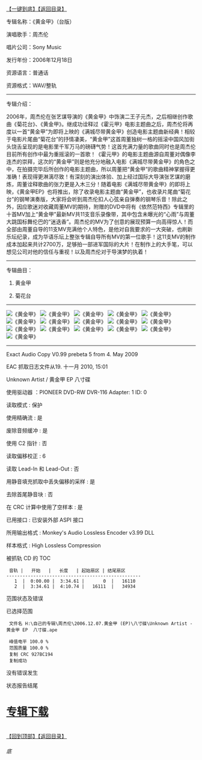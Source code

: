 [【一键到底】](#底)[【返回目录】](/README.md)

专辑名称：《黄金甲》（台版）

演唱歌手：周杰伦

唱片公司：Sony Music

发行年份：2006年12月18日

资源语言：普通话

资源格式：WAV/整轨

------------
专辑介绍：

2006年，周杰伦在张艺谋导演的《黄金甲》中饰演二王子元杰，之后相继创作歌曲《菊花台》、《黄金甲》。继成功诠释过《霍元甲》电影主题曲之后，周杰伦将再度以一首“黄金甲”为即将上映的《满城尽带黄金甲》创造电影主题曲新经典！相较于电影片尾曲“菊花台”的抒情凄美，“黄金甲”这首周董独树一格的摇滚中国风加街头饶舌呈现的是电影里千军万马的磅礴气势！这首充满力量的歌曲同时也是周杰伦目前所有创作中最为重摇滚的一首歌！《霍元甲》的电影主题曲源自周董对偶像李连杰的崇拜，这次的“黄金甲”则是他充分地融入电影《满城尽带黄金甲》的角色之中，在拍摄完毕后所创作的电影主题曲，所以周董把“黄金甲”的歌曲精神掌握得更准确！表现得更淋漓尽致！有深刻的演出体验、加上经过国际大导演张艺谋的磨炼，周董诠释歌曲的张力更是入木三分！随着电影《满城尽带黄金甲》的即将上映，《黄金甲EP》也将推出，除了收录电影主题曲“黄金甲”，也收录片尾曲“菊花台”的钢琴演奏版，大家将会听到周杰伦扣人心弦亲自弹奏的钢琴乐音！除此之外，因应歌迷对收藏周董MV的期待，附赠的DVD中将有《依然范特西》专辑里的十首MV加上“黄金甲”最新MV共11支音乐录像带，其中包含未曝光的“心雨”与周董大跳国标舞伦巴的“迷迭香”。周杰伦的MV为了创意的展现预算一向高得惊人！而全部由周董自导的11支MV充满他个人特色，是他对自我要求的一大突破，也刷新乐坛纪录，成为华语乐坛上整张专辑自导所有MV的第一位歌手！这11支MV的制作成本加起来共计2700万，足够拍一部进军国际的大片！在制作上的大手笔，可以想见公司对他的信任与重视！以及周杰伦对于导演梦的执着！

------------
专辑曲目：

1. 黄金甲

2. 菊花台 

------------
![《黄金甲》]( https://www.nsaimg.com/2020/04/18/d9163943008d5.jpg  "《黄金甲》的介绍")
![《黄金甲》]( https://www.nsaimg.com/2020/04/18/82b34d8e35fd0.jpg  "《黄金甲》的介绍")
![《黄金甲》]( https://www.nsaimg.com/2020/04/18/f97c8ea1da25f.jpg  "《黄金甲》的介绍")
![《黄金甲》]( https://www.nsaimg.com/2020/04/18/f660927fa540c.jpg  "《黄金甲》的介绍")
![《黄金甲》]( https://www.nsaimg.com/2020/04/18/a73b8761e8118.jpg  "《黄金甲》的介绍")
![《黄金甲》]( https://www.nsaimg.com/2020/04/18/d04ba9f179b92.jpg  "《黄金甲》的介绍")
![《黄金甲》]( https://www.nsaimg.com/2020/04/18/68e90b153aae1.jpg  "《黄金甲》的介绍")
![《黄金甲》]( https://www.nsaimg.com/2020/04/18/c17d7e7ceadf5.jpg  "《黄金甲》的介绍")
![《黄金甲》]( https://www.nsaimg.com/2020/04/18/f02ce2de00ff5.jpg  "《黄金甲》的介绍")
![《黄金甲》]( https://www.nsaimg.com/2020/04/18/fa2182309582a.jpg  "《黄金甲》的介绍")
![《黄金甲》]( https://www.nsaimg.com/2020/04/18/4a9564aef7cec.jpg  "《黄金甲》的介绍")
![《黄金甲》]( https://www.nsaimg.com/2020/04/18/6dd1d29e92287.jpg  "《黄金甲》的介绍")
![《黄金甲》]( https://www.nsaimg.com/2020/04/18/6cff36ec9bd9e.jpg  "《黄金甲》的介绍")
![《黄金甲》]( https://www.nsaimg.com/2020/04/18/b6ec38cb8137a.jpg  "《黄金甲》的介绍")
![《黄金甲》]( https://www.nsaimg.com/2020/04/18/860cb946028e3.jpg  "《黄金甲》的介绍")
![《黄金甲》]( https://www.nsaimg.com/2020/04/18/b9eeffc9a114c.jpg  "《黄金甲》的介绍")

------------
Exact Audio Copy V0.99 prebeta 5 from 4. May 2009

EAC 抓取日志文件从19. 十一月 2010, 15:01

Unknown Artist / 黄金甲 EP  八寸碟

使用驱动器  ：PIONEER DVD-RW  DVR-116   Adapter: 1  ID: 0

读取模式     : 保护

使用精确流   : 是

废除音频缓冲 : 是

使用 C2 指针 : 否

读取偏移校正                   : 6

读取 Lead-In 和 Lead-Out       : 否

用静音填充抓取中丢失偏移的采样 : 是

去除首尾静音块                 : 否

在 CRC 计算中使用了空样本      : 是

已用接口                       : 已安装外部 ASPI 接口

所用输出格式 : Monkey's Audio Lossless Encoder v3.99 DLL

样本格式     : High Lossless Compression


被抓轨 CD 的 TOC

     音轨 |   开始   |   长度   | 起始扇区 | 结尾扇区 
    --------------------------------------------------
       1  |  0:00.00 |  3:34.61 |       0  |   16110  
       2  |  3:34.61 |  4:10.74 |   16111  |   34934  


范围状态及错误

已选择范围

     文件名 H:\自己的专辑\周杰伦\2006.12.07.黄金甲 (EP)\八寸碟\Unknown Artist - 黄金甲 EP  八寸碟.ape

     峰值电平 100.0 %
     范围质量 100.0 %
     复制 CRC 927BC194
     复制成功

没有错误发生

状态报告结尾

# [专辑下载]( https://n459.com/file/25713053-438125108)
<br>[【回到顶部】](#readme)[【返回目录】](/README.md)
###### 底

